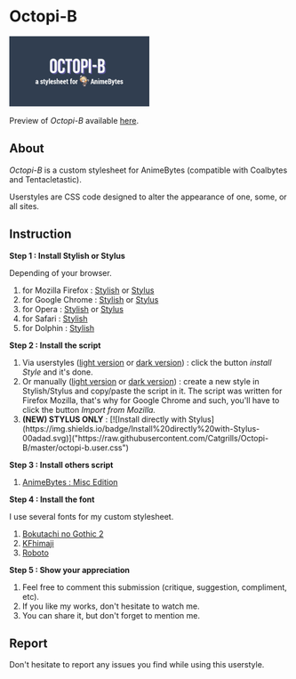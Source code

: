 # Octopi-B

<img src="AnimeBytes_thumb_light.png" width="50%">

Preview of <i>Octopi-B</i> available <a href="https://animebytes.tv/forums.php?action=viewthread&threadid=23473">here</a>.

About
-------------------------------

<i>Octopi-B</i> is a custom stylesheet for </i>AnimeBytes</i> (compatible with Coalbytes and Tentacletastic).

Userstyles are CSS code designed to alter the appearance of one, some, or all sites.


Instruction
-------------------------------

<strong>Step 1 : Install Stylish or Stylus</strong>

<span>Depending of your browser.</span>
<ol>
<li>for Mozilla Firefox : <a href="https://addons.mozilla.org/en-US/firefox/addon/stylish/">Stylish</a> or <a href="https://addons.mozilla.org/en-US/firefox/addon/styl-us/">Stylus</a></li>
<li>for Google Chrome : <a href="https://chrome.google.com/webstore/detail/stylish-custom-themes-for/fjnbnpbmkenffdnngjfgmeleoegfcffe?hl=en">Stylish</a> or <a href="https://chrome.google.com/webstore/detail/stylus/clngdbkpkpeebahjckkjfobafhncgmne?hl=en">Stylus</a></li>
<li>for Opera : <a href="https://addons.opera.com/en/extensions/details/stylish/">Stylish</a> or <a href="https://addons.opera.com/en-gb/extensions/details/stylus/?display=en">Stylus</a></li>
<li>for Safari : <a href="http://sobolev.us/stylish/">Stylish</a></li>
<li> for Dolphin : <a href="https://play.google.com/store/apps/details?id=ru.pmmlabs.stylish&amp;hl=en">Stylish</a></li>
</ol>

<strong>Step 2 : Install the script </strong>
<ol>
<li> Via userstyles (<a href="https://userstyles.org/styles/158323/octopi-b-light-animebytes-css">light version</a> or <a href="https://userstyles.org/styles/158322/octopi-b-dark-animebytes-css">dark version</a>) : click the button <i>install Style</i> and it's done.</li>
<li> Or manually (<a href="https://pastebin.com/31PFdq6w">light version</a> or <a href="https://pastebin.com/7XaPFTVG">dark version</a>) : create a new style in Stylish/Stylus and copy/paste the script in it. The script was written for Firefox Mozilla, that's why for Google Chrome and such, you'll have to click the button <i>Import from Mozilla.</i></li>
<li><b>(NEW) STYLUS ONLY</b> : [![Install directly with Stylus](https://img.shields.io/badge/Install%20directly%20with-Stylus-00adad.svg)]("https://raw.githubusercontent.com/Catgrills/Octopi-B/master/octopi-b.user.css")
</ol>

<strong>Step 3 : Install others script </strong>
<ol>
<li><a href="https://greasyfork.org/en/scripts/36989-animebytes-misc-edition">AnimeBytes : Misc Edition</a>
</ol>

<strong>Step 4 : Install the font </strong>

I use several fonts for my custom stylesheet.
<ol>
<li> <a href="http://www.freejapanesefont.com/bokutachi-gothic-2-bold/">Bokutachi no Gothic 2 </a></li>
<li> <a href="https://www.freejapanesefont.com/kf-himaji/">KFhimaji</a></li>
<li> <a href="https://www.fontsquirrel.com/fonts/roboto">Roboto</a></li>
</ol>

<strong>Step 5 : Show your appreciation </strong>
<ol>
<li>Feel free to comment this submission (critique, suggestion, compliment, etc).</li>
<li>If you like my works, don't hesitate to watch me.</li>
<li>You can share it, but don't forget to mention me.</li>
</ol>

Report
-------------------------------

Don't hesitate to report any issues you find while using this userstyle.
